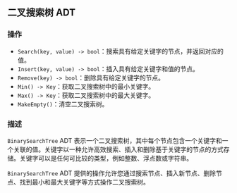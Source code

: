 ## 二叉搜索树 ADT

### 操作

- `Search(key, value) -> bool`：搜索具有给定关键字的节点，并返回对应的值。
- `Insert(key, value) -> bool`：插入具有给定关键字和值的节点。
- `Remove(key) -> bool`：删除具有给定关键字的节点。
- `Min() -> Key`：获取二叉搜索树中的最小关键字。
- `Max() -> Key`：获取二叉搜索树中的最大关键字。
- `MakeEmpty()`：清空二叉搜索树。

### 描述

`BinarySearchTree` ADT 表示一个二叉搜索树，其中每个节点包含一个关键字和一个关联的值。关键字以一种允许高效搜索、插入和删除基于关键字的节点的方式存储。关键字可以是任何可比较的类型，例如整数、浮点数或字符串。

`BinarySearchTree` ADT 提供的操作允许您通过搜索节点、插入新节点、删除节点、找到最小和最大关键字等方式操作二叉搜索树。
